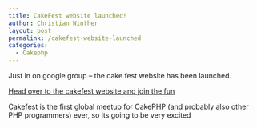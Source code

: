 ```yaml
---
title: CakeFest website launched!
author: Christian Winther
layout: post
permalink: /cakefest-website-launched
categories:
  - Cakephp
---
```

Just in on google group &#8211; the cake fest website has been launched.

<a target="_blank" href="http://www.cakefest.org/">Head over to the cakefest website and join the fun</a>

Cakefest is the first global meetup for CakePHP (and probably also other PHP programmers) ever, so its going to be very excited